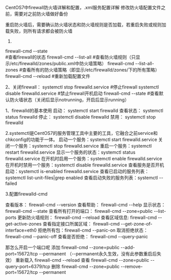 CentOS7中firewall防火墙详解和配置，.xml服务配置详解
修改防火墙配置文件之前，需要对之前防火墙做好备份

重启防火墙后，需要确认防火墙状态和防火墙规则是否加载，若重启失败或规则加载失败，则所有请求都会被防火墙

1.
firewall-cmd --state        
#查看firewall的状态
firewall-cmd --list-all 
#查看防火墙规则（只显示/etc/firewalld/zones/public.xml中防火墙策略）
firewall-cmd --list-all-zones 
#查看所有的防火墙策略（即显示/etc/firewalld/zones/下的所有策略）
firewall-cmd --reload
#重新加载配置文件
 
2、关闭firewall：
systemctl stop firewalld.service #停止firewall
systemctl disable firewalld.service #禁止firewall开机启动
firewall-cmd --state #查看默认防火墙状态（关闭后显示notrunning，开启后显示running）
 
1、firewalld的基本使用
启动： systemctl start firewalld
查看状态： systemctl status firewalld 
停止： systemctl disable firewalld
禁用： systemctl stop firewalld
 
2.systemctl是CentOS7的服务管理工具中主要的工具，它融合之前service和chkconfig的功能于一体。
启动一个服务：systemctl start firewalld.service
关闭一个服务：systemctl stop firewalld.service
重启一个服务：systemctl restart firewalld.service
显示一个服务的状态：systemctl status firewalld.service
在开机时启用一个服务：systemctl enable firewalld.service
在开机时禁用一个服务：systemctl disable firewalld.service
查看服务是否开机启动：systemctl is-enabled firewalld.service
查看已启动的服务列表：systemctl list-unit-files|grep enabled
查看启动失败的服务列表：systemctl --failed

3.配置firewalld-cmd

查看版本： firewall-cmd --version
查看帮助： firewall-cmd --help
显示状态： firewall-cmd --state
查看所有打开的端口： firewall-cmd --zone=public --list-ports
更新防火墙规则： firewall-cmd --reload
查看区域信息:  firewall-cmd --get-active-zones
查看指定接口所属区域： firewall-cmd --get-zone-of-interface=eth0
拒绝所有包：firewall-cmd --panic-on
取消拒绝状态： firewall-cmd --panic-off
查看是否拒绝： firewall-cmd --query-panic
 
那怎么开启一个端口呢
添加
firewall-cmd --zone=public --add-port=15672/tcp --permanent    （--permanent永久生效，没有此参数重启后失效）
重新载入
firewall-cmd --reload
查看
firewall-cmd --zone=public --query-port=6379/tcp
删除
firewall-cmd --zone=public --remove-port=15672/tcp --permanent


